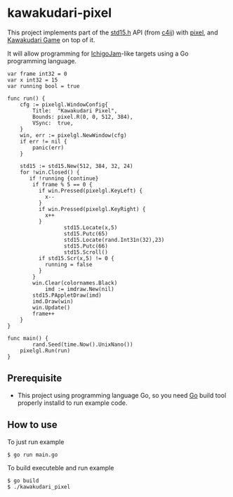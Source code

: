 # kawakudari-pixel

This project implements part of the [std15.h](https://github.com/IchigoJam/c4ij/blob/master/src/std15.h) API (from [c4ij](https://github.com/IchigoJam/c4ij)) with [pixel](https://github.com/faiface/pixel), and [Kawakudari Game](https://ichigojam.github.io/print/en/KAWAKUDARI.html) on top of it.

It will allow programming for [IchigoJam](https://ichigojam.net/index-en.html)-like targets using a Go programming language.
```
var frame int32 = 0
var x int32 = 15
var running bool = true

func run() {
	cfg := pixelgl.WindowConfig{
		Title:  "Kawakudari Pixel",
		Bounds: pixel.R(0, 0, 512, 384),
		VSync:  true,
	}
	win, err := pixelgl.NewWindow(cfg)
	if err != nil {
		panic(err)
	}

	std15 := std15.New(512, 384, 32, 24)
	for !win.Closed() {
	   if !running {continue}
		if frame % 5 == 0 {
		  if win.Pressed(pixelgl.KeyLeft) {
		    x--
		  }
		  if win.Pressed(pixelgl.KeyRight) {
		    x++
		  }
                  std15.Locate(x,5)
                  std15.Putc(65)
                  std15.Locate(rand.Int31n(32),23)
                  std15.Putc(66)
                  std15.Scroll()
		  if std15.Scr(x,5) != 0 {
		    running = false
		  }
		}
		win.Clear(colornames.Black)
	        imd := imdraw.New(nil)
		std15.PAppletDraw(imd)
		imd.Draw(win)
		win.Update()
		frame++
	}
}

func main() {
        rand.Seed(time.Now().UnixNano())
	pixelgl.Run(run)
}
```

## Prerequisite

* This project using programming language Go, so you need [Go](https://golang.org/doc/install) build tool properly installd to run example code.


## How to use

To just run example
```
$ go run main.go
```

To build executeble and run example
```
$ go build
$ ./kawakudari_pixel
```
